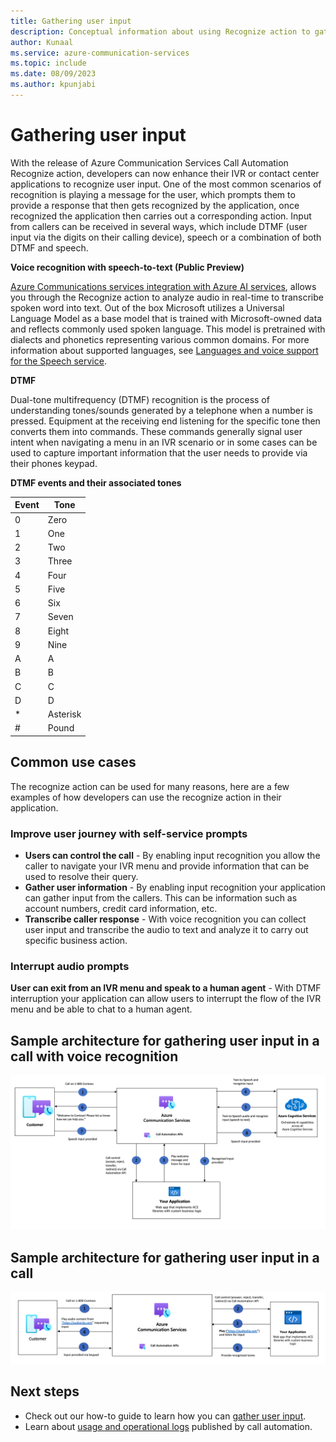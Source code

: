 ```yaml
---
title: Gathering user input
description: Conceptual information about using Recognize action to gather user input with Call Automation.
author: Kunaal
ms.service: azure-communication-services
ms.topic: include
ms.date: 08/09/2023
ms.author: kpunjabi
---
```


# Gathering user input

With the release of Azure Communication Services Call Automation Recognize action, developers can now enhance their IVR or contact center applications to recognize user input. One of the most common scenarios of recognition is playing a message for the user, which prompts them to provide a response that then gets recognized by the application, once recognized the application then carries out a corresponding action. Input from callers can be received in several ways, which include DTMF (user input via the digits on their calling device), speech or a combination of both DTMF and speech.

**Voice recognition with speech-to-text (Public Preview)**

[Azure Communications services integration with Azure AI services](./azure-communication-services-azure-cognitive-services-integration.md), allows you through the Recognize action to analyze audio in real-time to transcribe spoken word into text. Out of the box Microsoft utilizes a Universal Language Model as a base model that is trained with Microsoft-owned data and reflects commonly used spoken language. This model is pretrained with dialects and phonetics representing various common domains. For more information about supported languages, see [Languages and voice support for the Speech service](../../../../articles/cognitive-services/Speech-Service/language-support.md). 


**DTMF**

Dual-tone multifrequency (DTMF) recognition is the process of understanding tones/sounds generated by a telephone when a number is pressed. Equipment at the receiving end listening for the specific tone then converts them into commands. These commands generally signal user intent when navigating a menu in an IVR scenario or in some cases can be used to capture important information that the user needs to provide via their phones keypad.

**DTMF events and their associated tones**

|Event|Tone|
| --- |--|
|0|Zero|
|1|One|
|2|Two|
|3|Three|
|4|Four|
|5|Five|
|6|Six|
|7|Seven|
|8|Eight|
|9|Nine|
|A|A|
|B|B|
|C|C|
|D|D|
|*|Asterisk|
|#|Pound|

## Common use cases

The recognize action can be used for many reasons, here are a few examples of how developers can use the recognize action in their application.

### Improve user journey with self-service prompts

- **Users can control the call** - By enabling input recognition you allow the caller to navigate your IVR menu and provide information that can be used to resolve their query. 
- **Gather user information** - By enabling input recognition your application can gather input from the callers. This can be information such as account numbers, credit card information, etc.
- **Transcribe caller response** - With voice recognition you can collect user input and transcribe the audio to text and analyze it to carry out specific business action.

### Interrupt audio prompts

**User can exit from an IVR menu and speak to a human agent** - With DTMF interruption your application can allow users to interrupt the flow of the IVR menu and be able to chat to a human agent. 

## Sample architecture for gathering user input in a call with voice recognition

[ ![Diagram showing sample architecture for Recognize AI Action.](./media/recognize-ai-flow.png) ](./media/recognize-ai-flow.png#lightbox)

## Sample architecture for gathering user input in a call

![Recognize Action](./media/recognize-flow.png)

## Next steps
- Check out our how-to guide to learn how you can [gather user input](../../how-tos/call-automation/recognize-action.md).
- Learn about [usage and operational logs](../analytics/logs/call-automation-logs.md) published by call automation.
